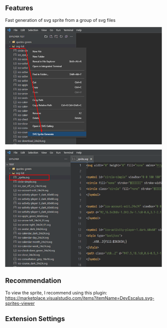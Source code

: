## Features

Fast generation of svg sprite from a group of svg files

![Image](https://raw.githubusercontent.com/smatDnepr/SVG-Sprite-Generator/master/images/feature-1.png)

![Image](https://raw.githubusercontent.com/smatDnepr/SVG-Sprite-Generator/master/images/feature-2.png)


## Recommendation

To view the sprite, I recommend using this plugin:
https://marketplace.visualstudio.com/items?itemName=DevEscalus.svg-sprites-viewer

## Extension Settings

